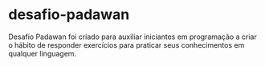 # desafio-padawan
Desafio Padawan foi criado para auxiliar iniciantes em programação a criar o hábito de responder exercícios para praticar seus conhecimentos em qualquer linguagem.

